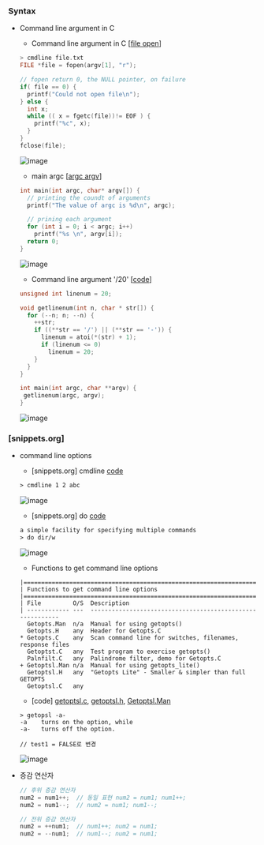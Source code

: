 ### Syntax
* Command line argument in C
    * Command line argument in C [[file open](https://github.com/csbyun-data/C-Pro/blob/main/chap01/Syntax/arg_file_open.c)]
    ```c
    > cmdline file.txt
    FILE *file = fopen(argv[1], "r");

    // fopen return 0, the NULL pointer, on failure
    if( file == 0) {
      printf("Could not open file\n");
    } else {
      int x;
      while (( x = fgetc(file))!= EOF ) {
        printf("%c", x);
      }
    }
    fclose(file);
    ```
    ![image](https://github.com/user-attachments/assets/c2b81abd-95a5-4f10-ad37-e91ad2fc899c)

    
    * main argc [[argc argv](https://github.com/csbyun-data/C-Pro/blob/main/chap01/Syntax/main_argc.c)]
    ```c
    int main(int argc, char* argv[]) {
      // printing the coundt of arguments
      printf("The value of argc is %d\n", argc);

      // prining each argument
      for (int i = 0; i < argc; i++)
        printf("%s \n", argv[i]);
      return 0;
    }
    ```
    ![image](https://github.com/user-attachments/assets/e5b98ca0-675c-40d3-a996-0efb67329a7e)


    
    * Command line argument '/20' [[code]()]
    ```c
    unsigned int linenum = 20;

    void getlinenum(int n, char * str[]) {
      for (--n; n; --n) {
        ++str;
        if ((**str == '/') || (**str == '-')) {
          linenum = atoi(*(str) + 1);
          if (linenum <= 0)
            linenum = 20;
        }
      }
    }
   
   int main(int argc, char **argv) {
     getlinenum(argc, argv);
   }
   ```
    ![image](https://github.com/user-attachments/assets/b63f8fb0-85b5-40b5-bb70-0963a1cc3cf8)  


### [snippets.org]
* command line options
   * [snippets.org] cmdline [code](https://github.com/csbyun-data/C-Pro/blob/main/chap01/Syntax/cmdline.c)
   ```txt
   > cmdline 1 2 abc
   ```
   ![image](https://github.com/user-attachments/assets/87784b32-e090-4ad0-9319-45c84e13df33)

   * [snippets.org] do [code](https://github.com/csbyun-data/C-Pro/blob/main/chap01/Syntax/do.c)
   ```txt
   a simple facility for specifying multiple commands
   > do dir/w
   ```
   ![image](https://github.com/user-attachments/assets/08487916-a36b-42ad-964b-4932c9ef1f2f)

   *  Functions to get command line options
   ```
   |=============================================================================
   | Functions to get command line options
   |=============================================================================
   | File         O/S  Description
   | ------------ ---  ----------------------------------------------------------
     Getopts.Man  n/a  Manual for using getopts()
     Getopts.H    any  Header for Getopts.C
   * Getopts.C    any  Scan command line for switches, filenames, response files
     Getoptst.C   any  Test program to exercise getopts()
     Palnfilt.C   any  Palindrome filter, demo for Getopts.C
   + Getoptsl.Man n/a  Manual for using getopts_lite()
     Getoptsl.H   any  "Getopts Lite" - Smaller & simpler than full GETOPTS
     Getoptsl.C   any
   ```
   * [code] [getoptsl.c](https://github.com/csbyun-data/C-Pro/blob/main/chap01/Syntax/getoptsl.c), [getoptsl.h](https://github.com/csbyun-data/C-Pro/blob/main/chap01/Syntax/getoptsl.h), [Getoptsl.Man](https://github.com/vonj/snippets.org/blob/master/getoptsl.man)
   ```
   > getopsl -a-
   -a    turns on the option, while
   -a-   turns off the option.

   // test1 = FALSE로 변경
   ```
   ![image](https://github.com/user-attachments/assets/bb43693a-d511-4834-9773-2ad02825a22e)

   
  

* 증감 연산자
    ```c
    // 후위 증감 연산자
    num2 = num1++;  // 동일 표현 num2 = num1; num1++;
    num2 = num1--;  // num2 = num1; num1--;
  
    // 전위 증감 연산자
    num2 = ++num1;  // num1++; num2 = num1;
    num2 = --num1;  // num1--; num2 = num1;
    ```
